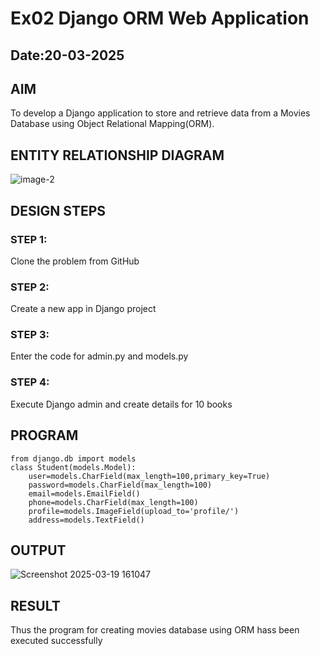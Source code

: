 # Ex02 Django ORM Web Application
## Date:20-03-2025

## AIM
To develop a Django application to store and retrieve data from a Movies Database using Object Relational Mapping(ORM).

## ENTITY RELATIONSHIP DIAGRAM

![image-2](https://github.com/user-attachments/assets/81beb1fc-e11c-4adc-8fac-354c14854d81)

## DESIGN STEPS

### STEP 1:
Clone the problem from GitHub

### STEP 2:
Create a new app in Django project

### STEP 3:
Enter the code for admin.py and models.py

### STEP 4:
Execute Django admin and create details for 10 books

## PROGRAM
```
from django.db import models
class Student(models.Model):
    user=models.CharField(max_length=100,primary_key=True)
    password=models.CharField(max_length=100)
    email=models.EmailField()
    phone=models.CharField(max_length=100)
    profile=models.ImageField(upload_to='profile/')
    address=models.TextField() 
```
## OUTPUT

![Screenshot 2025-03-19 161047](https://github.com/user-attachments/assets/39f13d8c-8545-4717-b84e-d6731b598b5b)


## RESULT
Thus the program for creating movies database using ORM hass been executed successfully

